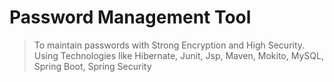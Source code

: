 # Password Management Tool
> To maintain passwords with Strong Encryption and High Security.
> Using Technologies like Hibernate, Junit, Jsp, Maven, Mokito, MySQL, Spring Boot, Spring Security
